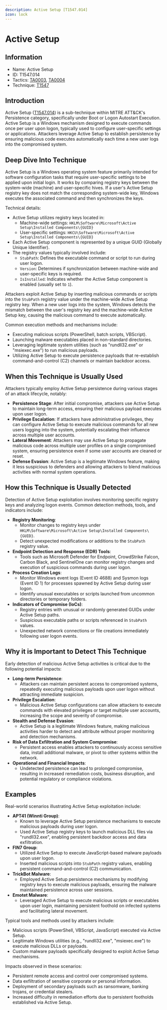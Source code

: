 ```yaml
---
description: Active Setup [T1547.014]
icon: lock
---
```


# Active Setup

## Information

* Name: Active Setup
* ID: T1547.014
* Tactics: [TA0003](../../ta0003/), [TA0004](../)
* Technique: [T1547](./)

## Introduction

Active Setup ([T1547.014](https://attack.mitre.org/techniques/T1547/014/)) is a sub-technique within MITRE ATT\&CK's Persistence category, specifically under Boot or Logon Autostart Execution. Active Setup is a Windows mechanism designed to execute commands once per user upon logon, typically used to configure user-specific settings or applications. Attackers leverage Active Setup to establish persistence by ensuring malicious code executes automatically each time a new user logs into the compromised system.

## Deep Dive Into Technique

Active Setup is a Windows operating system feature primarily intended for software configuration tasks that require user-specific settings to be applied upon initial login. It works by comparing registry keys between the system-wide (machine) and user-specific hives. If a user's Active Setup registry key does not match the corresponding system-wide key, Windows executes the associated command and then synchronizes the keys.

Technical details:

* Active Setup utilizes registry keys located in:
  * Machine-wide settings: `HKLM\Software\Microsoft\Active Setup\Installed Components\{GUID}`
  * User-specific settings: `HKCU\Software\Microsoft\Active Setup\Installed Components\{GUID}`
* Each Active Setup component is represented by a unique GUID (Globally Unique Identifier).
* The registry values typically involved include:
  * `StubPath`: Defines the executable command or script to run during user logon.
  * `Version`: Determines if synchronization between machine-wide and user-specific keys is required.
  * `IsInstalled`: Indicates whether the Active Setup component is enabled (usually set to `1`).

Attackers exploit Active Setup by inserting malicious commands or scripts into the `StubPath` registry value under the machine-wide Active Setup registry key. When a new user logs into the system, Windows detects the mismatch between the user's registry key and the machine-wide Active Setup key, causing the malicious command to execute automatically.

Common execution methods and mechanisms include:

* Executing malicious scripts (PowerShell, batch scripts, VBScript).
* Launching malware executables placed in non-standard directories.
* Leveraging legitimate system utilities (such as "rundll32.exe" or "msiexec.exe") to run malicious payloads.
* Utilizing Active Setup to execute persistence payloads that re-establish command-and-control (C2) channels or maintain backdoor access.

## When this Technique is Usually Used

Attackers typically employ Active Setup persistence during various stages of an attack lifecycle, notably:

* **Persistence Stage**: After initial compromise, attackers use Active Setup to maintain long-term access, ensuring their malicious payload executes upon user logon.
* **Privilege Escalation**: If attackers have administrative privileges, they can configure Active Setup to execute malicious commands for all new users logging into the system, potentially escalating their influence across multiple user accounts.
* **Lateral Movement**: Attackers may use Active Setup to propagate malicious code across multiple user profiles on a single compromised system, ensuring persistence even if some user accounts are cleaned or reset.
* **Defense Evasion**: Active Setup is a legitimate Windows feature, making it less suspicious to defenders and allowing attackers to blend malicious activities with normal system operations.

## How this Technique is Usually Detected

Detection of Active Setup exploitation involves monitoring specific registry keys and analyzing logon events. Common detection methods, tools, and indicators include:

* **Registry Monitoring**:
  * Monitor changes to registry keys under `HKLM\Software\Microsoft\Active Setup\Installed Components\{GUID}`.
  * Detect unexpected modifications or additions to the `StubPath` registry value.
* **Endpoint Detection and Response (EDR) Tools**:
  * Tools such as Microsoft Defender for Endpoint, CrowdStrike Falcon, Carbon Black, and SentinelOne can monitor registry changes and execution of suspicious commands during user logon.
* **Process Creation Logs**:
  * Monitor Windows event logs (Event ID 4688) and Sysmon logs (Event ID 1) for processes spawned by Active Setup during user logon.
  * Identify unusual executables or scripts launched from uncommon directories or temporary folders.
* **Indicators of Compromise (IoCs)**:
  * Registry entries with unusual or randomly generated GUIDs under Active Setup paths.
  * Suspicious executable paths or scripts referenced in `StubPath` values.
  * Unexpected network connections or file creations immediately following user logon events.

## Why it is Important to Detect This Technique

Early detection of malicious Active Setup activities is critical due to the following potential impacts:

* **Long-term Persistence**:
  * Attackers can maintain persistent access to compromised systems, repeatedly executing malicious payloads upon user logon without attracting immediate suspicion.
* **Privilege Escalation**:
  * Malicious Active Setup configurations can allow attackers to execute commands with elevated privileges or target multiple user accounts, increasing the scope and severity of compromise.
* **Stealth and Defense Evasion**:
  * Active Setup is a legitimate Windows feature, making malicious activities harder to detect and attribute without proper monitoring and detection mechanisms.
* **Risk of Data Exfiltration and System Compromise**:
  * Persistent access enables attackers to continuously access sensitive data, install additional malware, or pivot to other systems within the network.
* **Operational and Financial Impacts**:
  * Undetected persistence can lead to prolonged compromise, resulting in increased remediation costs, business disruption, and potential regulatory or compliance violations.

## Examples

Real-world scenarios illustrating Active Setup exploitation include:

* **APT41 (Winnti Group)**:
  * Known to leverage Active Setup persistence mechanisms to execute malicious payloads during user logon.
  * Used Active Setup registry keys to launch malicious DLL files via "rundll32.exe", enabling persistent backdoor access and data exfiltration.
* **FIN7 Group**:
  * Utilized Active Setup to execute JavaScript-based malware payloads upon user logon.
  * Inserted malicious scripts into `StubPath` registry values, enabling persistent command-and-control (C2) communication.
* **TrickBot Malware**:
  * Employed Active Setup persistence mechanisms by modifying registry keys to execute malicious payloads, ensuring the malware maintained persistence across user sessions.
* **Emotet Malware**:
  * Leveraged Active Setup to execute malicious scripts or executables upon user login, maintaining persistent foothold on infected systems and facilitating lateral movement.

Typical tools and methods used by attackers include:

* Malicious scripts (PowerShell, VBScript, JavaScript) executed via Active Setup.
* Legitimate Windows utilities (e.g., "rundll32.exe", "msiexec.exe") to execute malicious DLLs or payloads.
* Custom malware payloads specifically designed to exploit Active Setup mechanisms.

Impacts observed in these scenarios:

* Persistent remote access and control over compromised systems.
* Data exfiltration of sensitive corporate or personal information.
* Deployment of secondary payloads such as ransomware, banking trojans, or credential stealers.
* Increased difficulty in remediation efforts due to persistent footholds established via Active Setup.

